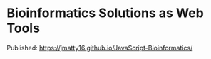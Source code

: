 # Bioinformatics Solutions as Web Tools

Published: https://jmatty16.github.io/JavaScript-Bioinformatics/


